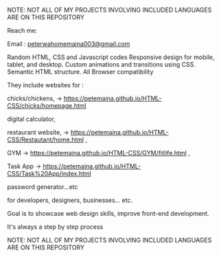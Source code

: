 NOTE: NOT ALL OF MY PROJECTS INVOLVING  INCLUDED LANGUAGES ARE ON THIS REPOSITORY

Reach me:


Email : peterwahomemaina003@gmail.com


Random HTML, CSS and Javascript codes
Responsive design for mobile, tablet, and desktop.
Custom animations and transitions using CSS.
Semantic HTML structure.
All Browser compatibility

They include websites for :

chicks/chickens,    ->   https://petemaina.github.io/HTML-CSS/chicks/homepage.html

digital calculator, 

restaurant website,  ->   https://petemaina.github.io/HTML-CSS/Restautant/home.html  ,

 GYM                 ->   https://petemaina.github.io/HTML-CSS/GYM/fitlife.html  ,  
 
 Task App            ->   https://petemaina.github.io/HTML-CSS/Task%20App/index.html
 
password generator...etc

for developers, designers, businesses... etc.

Goal is to showcase web design skills, improve front-end development.

It's always a step by step process  

NOTE: NOT ALL OF MY PROJECTS INVOLVING INCLUDED LANGUAGES ARE ON THIS REPOSITORY
